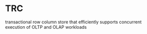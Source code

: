 # TRC
transactional row column store that efficiently supports concurrent execution of OLTP and OLAP workloads
